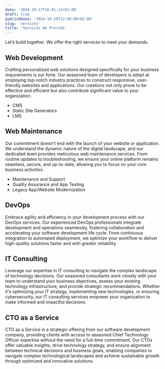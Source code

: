 ```yaml
---
date: '2024-10-17T16:01:12+02:00'
draft: true
publishDate: '2024-10-28T12:00:00+02:00'
slug: 'services'
title: 'Services We Provide'
---
```


Let’s build together. We offer the right services to meet your demands.

## Web Development

Crafting personalized web solutions designed specifically for your business requirements is our forte. Our seasoned team of developers is adept at employing top-notch industry practices to construct responsive, user-friendly websites and applications. Our creations not only prove to be effective and efficient but also contribute significant value to your organization.

- CMS
- Static Site Generators
- LMS

## Web Maintenance

Our commitment doesn't end with the launch of your website or application. We understand the dynamic nature of the digital landscape, and our dedicated team provides meticulous web maintenance services. From routine updates to troubleshooting, we ensure your online platform remains seamless, secure, and up-to-date, allowing you to focus on your core business activities.

- Maintenance and Support
- Quality Assurance and App Testing
- Legacy App/Website Modernization

## DevOps

Embrace agility and efficiency in your development process with our DevOps services. Our experienced DevOps professionals integrate development and operations seamlessly, fostering collaboration and accelerating your software development life cycle. From continuous integration to automated deployment, we optimize your workflow to deliver high-quality solutions faster and with greater reliability.

## IT Consulting

Leverage our expertise in IT consulting to navigate the complex landscape of technology decisions. Our seasoned consultants work closely with your team to understand your business objectives, assess your existing technology infrastructure, and provide strategic recommendations. Whether it's optimizing your IT strategy, implementing new technologies, or ensuring cybersecurity, our IT consulting services empower your organization to make informed and impactful decisions.

## CTO as a Service

CTO as a Service is a strategic offering from our software development company, providing clients with access to seasoned Chief Technology Officer expertise without the need for a full-time commitment. Our CTOs offer valuable insights, drive technology strategy, and ensure alignment between technical decisions and business goals, enabling companies to navigate complex technological landscapes and achieve sustainable growth through optimized and innovative solutions.
